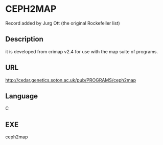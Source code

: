 # CEPH2MAP
Record added by Jurg Ott (the original Rockefeller list)

## Description
it is developed from crimap v2.4 for use with the map suite of programs.

## URL
http://cedar.genetics.soton.ac.uk/pub/PROGRAMS/ceph2map

## Language
C

## EXE
ceph2map